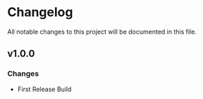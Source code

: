 # Changelog
All notable changes to this project will be documented in this file.

## v1.0.0
### Changes
 - First Release Build 

